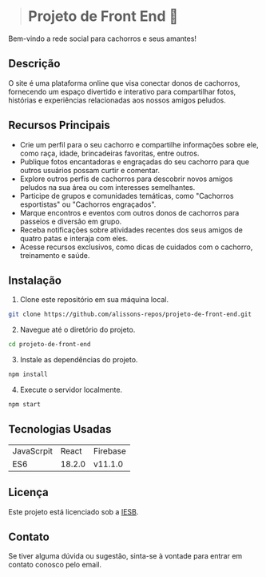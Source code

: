 > # Projeto de Front End 🐶


Bem-vindo a rede social para cachorros e seus amantes!

## Descrição

O site é uma plataforma online que visa conectar donos de cachorros, fornecendo um espaço divertido e interativo para compartilhar fotos, histórias e experiências relacionadas aos nossos amigos peludos.

## Recursos Principais

- Crie um perfil para o seu cachorro e compartilhe informações sobre ele, como raça, idade, brincadeiras favoritas, entre outros.
- Publique fotos encantadoras e engraçadas do seu cachorro para que outros usuários possam curtir e comentar.
- Explore outros perfis de cachorros para descobrir novos amigos peludos na sua área ou com interesses semelhantes.
- Participe de grupos e comunidades temáticas, como "Cachorros esportistas" ou "Cachorros engraçados".
- Marque encontros e eventos com outros donos de cachorros para passeios e diversão em grupo.
- Receba notificações sobre atividades recentes dos seus amigos de quatro patas e interaja com eles.
- Acesse recursos exclusivos, como dicas de cuidados com o cachorro, treinamento e saúde.

## Instalação

1. Clone este repositório em sua máquina local.
```bash
git clone https://github.com/alissons-repos/projeto-de-front-end.git
```

2. Navegue até o diretório do projeto.
```bash
cd projeto-de-front-end
```

3. Instale as dependências do projeto.
```bash
npm install
```

4. Execute o servidor localmente.
```bash
npm start
```

## Tecnologias Usadas

<table>
  <tr>
    <td>JavaScrpit</td>
    <td>React</td>
    <td>Firebase</td>
 
  </tr>

  <tr>
    <td>ES6</td>
    <td>18.2.0</td>
    <td>v11.1.0</td>

  </tr>




</table>

## Licença

Este projeto está licenciado sob a [IESB](LICENSE).

## Contato

Se tiver alguma dúvida ou sugestão, sinta-se à vontade para entrar em contato conosco pelo email.
